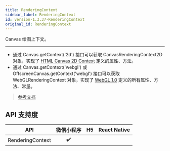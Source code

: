 ```yaml
---
title: RenderingContext
sidebar_label: RenderingContext
id: version-1.3.37-RenderingContext
original_id: RenderingContext
---
```


Canvas 绘图上下文。

****

- 通过 Canvas.getContext('2d') 接口可以获取 CanvasRenderingContext2D 对象，实现了 [HTML Canvas 2D Context](https://www.w3.org/TR/2dcontext/) 定义的属性、方法。
- 通过 Canvas.getContext('webgl') 或 OffscreenCanvas.getContext('webgl') 接口可以获取 WebGLRenderingContext 对象，实现了 [WebGL 1.0](https://www.khronos.org/registry/webgl/specs/latest/1.0/) 定义的所有属性、方法、常量。

> [参考文档](https://developers.weixin.qq.com/miniprogram/dev/api/canvas/RenderingContext.html)

## API 支持度

| API | 微信小程序 | H5 | React Native |
| :---: | :---: | :---: | :---: |
| RenderingContext | ✔️ |  |  |
